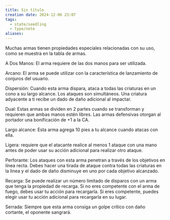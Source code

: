 ```yaml
---
title: Sin título
creation date: 2024-12-06 23:07
tags:
  - state/seedling
  - type/note
aliases:
---
```

Muchas armas tienen propiedades especiales relacionadas con su uso, como se muestra en la tabla de armas. 

A Dos Manos: El arma requiere de las dos manos para ser utilizada.

Arcano: El arma se puede utilizar con la característica de lanzamiento de conjuros del usuario.

Dispersión: Cuando esta arma dispara, ataca a todas las criaturas en un cono a su largo alcance. Los ataques son simultáneos. Una criatura adyacente a ti recibe un dado de daño adicional al impactar. 

Dual: Estas armas se dividen en 2 partes cuando se transforman y requieren que ambas manos estén libres. Las armas defensivas otorgan al portador una bonificación de +1 a la CA.

Largo alcance: Esta arma agrega 10 pies a tu alcance cuando atacas con ella.

Ligera: requiere que el atacante realice al menos 1 ataque con una mano antes de poder usar su acción adicional para realizar otro ataque.

Perforante: Los ataques con esta arma penetran a través de los objetivos en línea recta. Debes hacer una tirada de ataque contra todas las criaturas en la línea y el dado de daño disminuye en uno por cada objetivo alcanzado. 

Recarga: Se puede realizar un número limitado de disparos con un arma que tenga la propiedad de recarga. Si no eres competente con el arma de fuego, debes usar tu acción para recargarla. Si eres competente, puedes elegir usar tu acción adicional para recargarla en su lugar. 

Serrada: Siempre que esta arma consiga un golpe crítico con daño cortante, el oponente sangrará. 
